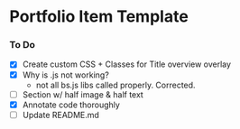 # Portfolio Item Template

### To Do
- [x] Create custom CSS + Classes for Title overview overlay
- [x] Why is .js not working?
    - not all bs.js libs called properly. Corrected.
- [ ] Section w/ half image & half text
- [x] Annotate code thoroughly
- [ ] Update README.md